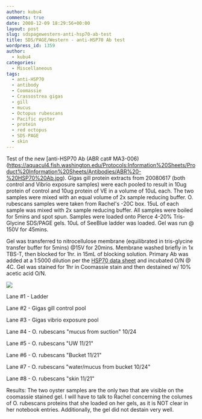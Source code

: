 ```yaml
---
author: kubu4
comments: true
date: 2008-12-09 18:29:56+00:00
layout: post
slug: sdspagewestern-anti-hsp70-ab-test
title: SDS/PAGE/Western - anti-HSP70 Ab test
wordpress_id: 1359
author:
  - kubu4
categories:
  - Miscellaneous
tags:
  - anti-HSP70
  - antibody
  - Coomassie
  - Crassostrea gigas
  - gill
  - mucus
  - Octopus rubescans
  - Pacific oyster
  - protein
  - red octopus
  - SDS-PAGE
  - skin
---
```


Test of the new [anti-HSP70 Ab (ABR cat# MA3-006)(https://aquacul4.fish.washington.edu/Protocols:Information%20Sheets/Product%20Information%20Sheets/Antibodies/ABR%20-%20HSP70%20Ab.jpg). Gigas gill protein extracts from 20080617 (both control and Vibrio exposure samples) were each pooled to result in 10ug protein of control and 10ug protein of VE in a volume of 10uL each. The two samples were mixed with an equal volume of 2x sample reducing buffer. O. rubescans samples were taken from Rachel's -20C box. 15uL of each sample was mixed with 2x sample reducing buffer. All samples were boiled for 5mins and spot spun. Samples were loaded onto Pierce 4-20% Tris-Glycine SDS/PAGE gels. 10uL of SeeBlue ladder was loaded. Gel was run @ 150V for 45mins.

Gel was transferred to nitrocellulose membrane (equilibrated in tris-glycine transfer buffer for 5mins) @15V for 20mins. Membrane washed briefly in 1x TBS-T, then blocked for 1hr. in 15mL of blocking solution. Primary Ab was added at a 1:5000 dilution per the [HSP70 data sheet](https://aquacul4.fish.washington.edu/Protocols:Information%20Sheets/Product%20Information%20Sheets/Antibodies/ABR%20-%20HSP70%20Ab.jpg) and incubated O/N @ 4C. Gel was stained for 1hr in Coomassie stain and then destained w/ 10% acetic acid O/N.

![](https://eagle.fish.washington.edu/Arabidopsis/SDS-PAGE/20081210.JPG)

Lane #1 - Ladder

Lane #2 - Gigas gill control pool

Lane #3 - Gigas vibrio exposure pool

Lane #4 - O. rubescans "mucus from suction" 10/24

Lane #5 - O. rubescans "UW 11/21"

Lane #6 - O. rubescans "Bucket 11/21"

Lane #7 - O. rubescans "water/mucus from bucket 10/24"

Lane #8 - O. rubescans "skin 11/21"

Results: The two oyster samples are the only two that are visible on the coomassie stained gel. I will have to talk to Rachel concerning the columes of O. rubescans proteins that she loaded on her gels, as it is NOT clear in her notebook entries. Additionally, the gel did not destain very well.
